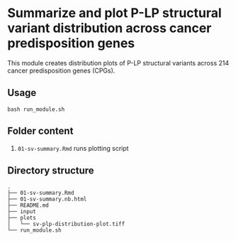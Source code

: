 # Summarize and plot P-LP structural variant distribution across cancer predisposition genes

This module creates distribution plots of P-LP structural variants across 214 cancer predisposition genes (CPGs).

## Usage

`bash run_module.sh` 

## Folder content 

1. `01-sv-summary.Rmd` runs plotting script

## Directory structure
```
.
├── 01-sv-summary.Rmd
├── 01-sv-summary.nb.html
├── README.md
├── input
├── plots
│   └── sv-plp-distribution-plot.tiff
└── run_module.sh
```

